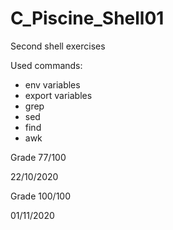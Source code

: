 # C_Piscine_Shell01
Second shell exercises

Used commands:
- env variables
- export variables
- grep
- sed
- find
- awk

Grade 77/100

22/10/2020


Grade 100/100

01/11/2020
